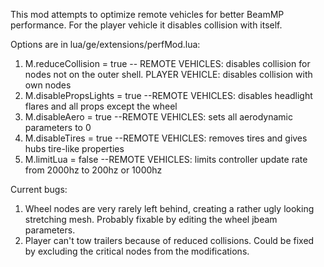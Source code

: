 This mod attempts to optimize remote vehicles for better BeamMP performance. For the player vehicle it disables collision with itself.

Options are in lua/ge/extensions/perfMod.lua:

1. M.reduceCollision = true -- REMOTE VEHICLES: disables collision for nodes not on the outer shell. PLAYER VEHICLE: disables collision with own nodes
2. M.disablePropsLights = true --REMOTE VEHICLES: disables headlight flares and all props except the wheel
3. M.disableAero = true --REMOTE VEHICLES: sets all aerodynamic parameters to 0
4. M.disableTires = true --REMOTE VEHICLES: removes tires and gives hubs tire-like properties
5. M.limitLua = false --REMOTE VEHICLES: limits controller update rate from 2000hz to 200hz or 1000hz

Current bugs: 
1. Wheel nodes are very rarely left behind, creating a rather ugly looking stretching mesh. Probably fixable by editing the wheel jbeam parameters.
2. Player can't tow trailers because of reduced collisions. Could be fixed by excluding the critical nodes from the modifications.
